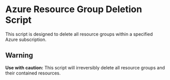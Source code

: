 # Azure Resource Group Deletion Script

This script is designed to delete all resource groups within a specified Azure subscription.

## Warning
**Use with caution:** This script will irreversibly delete all resource groups and their contained resources.

